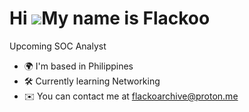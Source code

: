 Hi ![](https://user-images.githubusercontent.com/18350557/176309783-0785949b-9127-417c-8b55-ab5a4333674e.gif)My name is Flackoo
=============================================================================================================================

Upcoming SOC Analyst

*   🌍  I'm based in Philippines
*   🛠️  Currently learning Networking
*   ✉️  You can contact me at [flackoarchive@proton.me](mailto:flackoarchive@proton.me)
